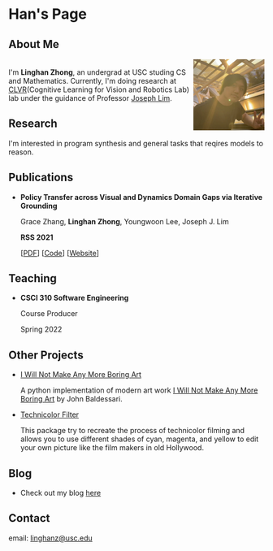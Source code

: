 # Han's Page

## About Me

<img src="img/mypic.jpeg" alt="mypic" width="140" align="right"/><br/>
I'm **Linghan Zhong**, an undergrad at USC studing CS and Mathematics. Currently, I'm doing research at [CLVR](https://www.clvrai.com/)(Cognitive Learning for Vision and Robotics Lab) lab under the guidance of Professor [Joseph Lim](https://viterbi-web.usc.edu/~limjj/).

## Research

I'm interested in program synthesis and general tasks that reqires models to reason. 

## Publications

- **Policy Transfer across Visual and Dynamics Domain Gaps via Iterative Grounding**
  
  Grace Zhang, **Linghan Zhong**, Youngwoon Lee, Joseph J. Lim

  **RSS 2021**
  
  [[PDF](http://www.roboticsproceedings.org/rss17/p006.pdf)] [[Code](https://github.com/clvrai/idapt)] [[Website](https://clvrai.github.io/idapt/)]

## Teaching

- **CSCI 310 Software Engineering**
  
  Course Producer

  Spring 2022

## Other Projects

- [I Will Not Make Any More Boring Art](https://github.com/thoughtp0lice/i_will_not_make_any_more_boring_art)
  
  A python implementation of modern art work [I Will Not Make Any More Boring Art](https://www.moma.org/learn/moma_learning/john-baldessari-i-will-not-make-any-more-boring-art-1971/) by John Baldessari.
- [Technicolor Filter](https://github.com/thoughtp0lice/technicolor_filter)
  
  This package try to recreate the process of technicolor filming and allows you to use different shades of cyan, magenta, and yellow to edit your own picture like the film makers in old Hollywood.

## Blog

- Check out my blog [here](https://thoughtp0lice.github.io/my_blog/)

## Contact

email: linghanz@usc.edu
